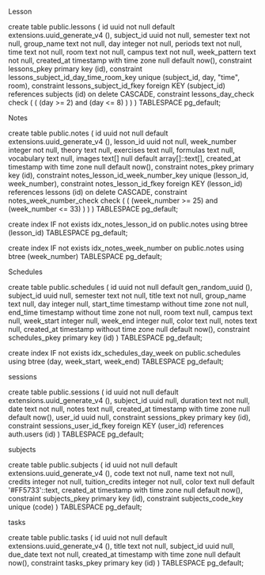Lesson

create table public.lessons (
  id uuid not null default extensions.uuid_generate_v4 (),
  subject_id uuid not null,
  semester text not null,
  group_name text not null,
  day integer not null,
  periods text not null,
  time text not null,
  room text not null,
  campus text not null,
  week_pattern text not null,
  created_at timestamp with time zone null default now(),
  constraint lessons_pkey primary key (id),
  constraint lessons_subject_id_day_time_room_key unique (subject_id, day, "time", room),
  constraint lessons_subject_id_fkey foreign KEY (subject_id) references subjects (id) on delete CASCADE,
  constraint lessons_day_check check (
    (
      (day >= 2)
      and (day <= 8)
    )
  )
) TABLESPACE pg_default;





Notes

create table public.notes (
  id uuid not null default extensions.uuid_generate_v4 (),
  lesson_id uuid not null,
  week_number integer not null,
  theory text null,
  exercises text null,
  formulas text null,
  vocabulary text null,
  images text[] null default array[]::text[],
  created_at timestamp with time zone null default now(),
  constraint notes_pkey primary key (id),
  constraint notes_lesson_id_week_number_key unique (lesson_id, week_number),
  constraint notes_lesson_id_fkey foreign KEY (lesson_id) references lessons (id) on delete CASCADE,
  constraint notes_week_number_check check (
    (
      (week_number >= 25)
      and (week_number <= 33)
    )
  )
) TABLESPACE pg_default;

create index IF not exists idx_notes_lesson_id on public.notes using btree (lesson_id) TABLESPACE pg_default;

create index IF not exists idx_notes_week_number on public.notes using btree (week_number) TABLESPACE pg_default;





Schedules

create table public.schedules (
  id uuid not null default gen_random_uuid (),
  subject_id uuid null,
  semester text not null,
  title text not null,
  group_name text null,
  day integer null,
  start_time timestamp without time zone not null,
  end_time timestamp without time zone not null,
  room text null,
  campus text null,
  week_start integer null,
  week_end integer null,
  color text null,
  notes text null,
  created_at timestamp without time zone null default now(),
  constraint schedules_pkey primary key (id)
) TABLESPACE pg_default;

create index IF not exists idx_schedules_day_week on public.schedules using btree (day, week_start, week_end) TABLESPACE pg_default;





sessions

create table public.sessions (
  id uuid not null default extensions.uuid_generate_v4 (),
  subject_id uuid null,
  duration text not null,
  date text not null,
  notes text null,
  created_at timestamp with time zone null default now(),
  user_id uuid null,
  constraint sessions_pkey primary key (id),
  constraint sessions_user_id_fkey foreign KEY (user_id) references auth.users (id)
) TABLESPACE pg_default;





subjects

create table public.subjects (
  id uuid not null default extensions.uuid_generate_v4 (),
  code text not null,
  name text not null,
  credits integer not null,
  tuition_credits integer not null,
  color text null default '#FF5733'::text,
  created_at timestamp with time zone null default now(),
  constraint subjects_pkey primary key (id),
  constraint subjects_code_key unique (code)
) TABLESPACE pg_default;





tasks

create table public.tasks (
  id uuid not null default extensions.uuid_generate_v4 (),
  title text not null,
  subject_id uuid null,
  due_date text not null,
  created_at timestamp with time zone null default now(),
  constraint tasks_pkey primary key (id)
) TABLESPACE pg_default;